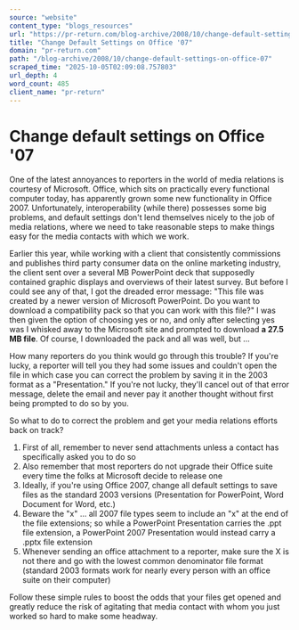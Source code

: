 ```yaml
---
source: "website"
content_type: "blogs_resources"
url: "https://pr-return.com/blog-archive/2008/10/change-default-settings-on-office-07"
title: "Change Default Settings on Office '07"
domain: "pr-return.com"
path: "/blog-archive/2008/10/change-default-settings-on-office-07"
scraped_time: "2025-10-05T02:09:08.757803"
url_depth: 4
word_count: 485
client_name: "pr-return"
---
```


# Change default settings on Office '07

One of the latest annoyances to reporters in the world of media relations is courtesy of Microsoft. Office, which sits on practically every functional computer today, has apparently grown some new functionality in Office 2007. Unfortunately, interoperability (while there) possesses some big problems, and default settings don't lend themselves nicely to the job of media relations, where we need to take reasonable steps to make things easy for the media contacts with which we work.

Earlier this year, while working with a client that consistently commissions and publishes third party consumer data on the online marketing industry, the client sent over a several MB PowerPoint deck that supposedly contained graphic displays and overviews of their latest survey. But before I could see any of that, I got the dreaded error message: "This file was created by a newer version of Microsoft PowerPoint. Do you want to download a compatibility pack so that you can work with this file?" I was then given the option of choosing yes or no, and only after selecting yes was I whisked away to the Microsoft site and prompted to download **a 27.5 MB file**. Of course, I downloaded the pack and all was well, but ...

How many reporters do you think would go through this trouble? If you're lucky, a reporter will tell you they had some issues and couldn't open the file in which case you can correct the problem by saving it in the 2003 format as a "Presentation." If you're not lucky, they'll cancel out of that error message, delete the email and never pay it another thought without first being prompted to do so by you.

So what to do to correct the problem and get your media relations efforts back on track?

1.  First of all, remember to never send attachments unless a contact has specifically asked you to do so  
2.  Also remember that most reporters do not upgrade their Office suite every time the folks at Microsoft decide to release one  
3.  Ideally, if you're using Office 2007, change all default settings to save files as the standard 2003 versions (Presentation for PowerPoint, Word Document for Word, etc.)  
4.  Beware the "x" ... all 2007 file types seem to include an "x" at the end of the file extensions; so while a PowerPoint Presentation carries the .ppt file extension, a PowerPoint 2007 Presentation would instead carry a .pptx file extension  
5.  Whenever sending an office attachment to a reporter, make sure the X is not there and go with the lowest common denominator file format (standard 2003 formats work for nearly every person with an office suite on their computer)  

Follow these simple rules to boost the odds that your files get opened and greatly reduce the risk of agitating that media contact with whom you just worked so hard to make some headway.